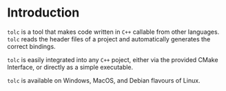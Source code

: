 # Introduction

`tolc` is a tool that makes code written in `C++` callable from other languages. `tolc` reads the header files of a project and automatically generates the correct bindings.

`tolc` is easily integrated into any `C++` poject, either via the provided CMake Interface, or directly as a simple executable.

`tolc` is available on Windows, MacOS, and Debian flavours of Linux.


